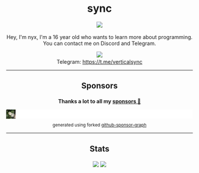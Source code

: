 <h1 align="center">sync</h1>

<p align="center">
  <a href="https://komarev.com/ghpvc">
    <img src="https://komarev.com/ghpvc/?username=verticalsync" />
  </a>
</p>

<p align="center">
  Hey, I'm nyx, I'm a 16 year old who wants to learn more about programming.
  <br>
  You can contact me on Discord and Telegram.
</p>

<p align="center">
  <a href="https://discord.com/users/1207087393929171095">
    <img src="https://lanyard.cnrad.dev/api/1207087393929171095" />
  </a>
  <br>
  Telegram: <a href="https://t.me/verticalsync">https://t.me/verticalsync</a>
</p>

---

## <p align="center">Sponsors</p>

<p align="center">
  <b>Thanks a lot to all my <a href="https://github.com/sponsors/verticalsync">sponsors 💛</a></b>
</p>

<p align="center">
  <a href="https://github.com/sponsors/verticalsync">
    <img src="https://raw.githubusercontent.com/verticalsync/github-sponsor-graph/main/graph.png" />
  </a>
  <br>
  <sub>generated using forked <a href="https://github.com/verticalsync/github-sponsor-graph">github-sponsor-graph</a></sub>
</p>

---

## <p align="center">Stats</p>

<p align="center">
  <img height="180px" src="https://github-readme-stats-git-main-window-syncs-projects.vercel.app/api?username=verticalsync&show_icons=true&count_private=true&theme=dracula&bg_color=00000000" />
  <img height="250px" src="https://github-readme-stats-git-main-window-syncs-projects.vercel.app/api/top-langs/?username=verticalsync&layout=compact&count_private=true&theme=dracula&bg_color=00000000&langs_count=15&hide=jupyter%20notebook,tex,css,php" />
</p>
